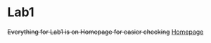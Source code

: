 # Lab1
~~Everything for Lab1 is on Homepage for easier checking~~
[Homepage](https://piaox.github.io/CSE110sp24/)
